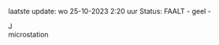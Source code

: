 laatste update: 
wo 25-10-2023  2:20   uur 
Status: FAALT - geel - 
<div class="service R">J</div><div class="service Y">microstation</div>